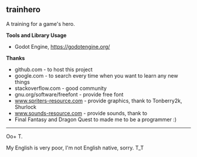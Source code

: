 **trainhero**
---------

A training for a game's hero.

**Tools and Library Usage**

 - Godot Engine, https://godotengine.org/

**Thanks**

 - github.com - to host this project
 - google.com - to search every time when you want to learn any new things
 - stackoverflow.com - good community
 - gnu.org/software/freefont - provide free font
 - www.spriters-resource.com - provide graphics, thank to Tonberry2k, Shurlock
 - www.sounds-resource.com - provide sounds, thank to
 - Final Fantasy and Dragon Quest to made me to be a programmer :)

---------
Oo+ T.

My English is very poor, I'm not English native, sorry. T_T

